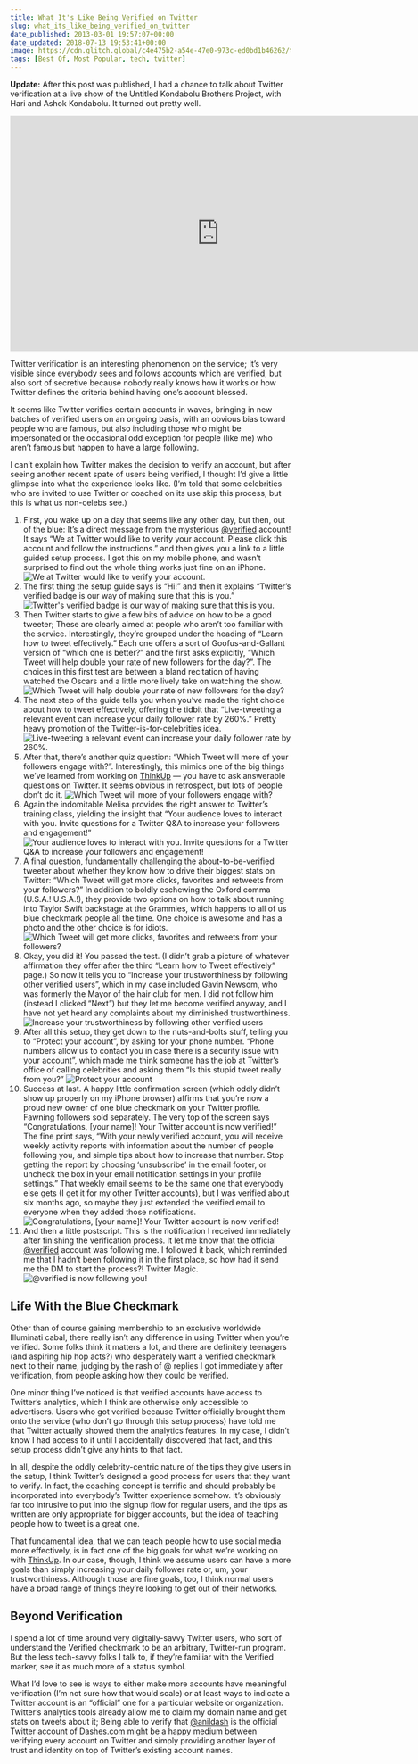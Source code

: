 ```yaml
---
title: What It's Like Being Verified on Twitter
slug: what_its_like_being_verified_on_twitter
date_published: 2013-03-01 19:57:07+00:00
date_updated: 2018-07-13 19:53:41+00:00
image: https://cdn.glitch.global/c4e475b2-a54e-47e0-973c-ed0bd1b46262/tverified-10-confirmation.png?v=1670476503039
tags: [Best Of, Most Popular, tech, twitter]
---
```

**Update:** After this post was published, I had a chance to talk about Twitter verification at a live show of the Untitled Kondabolu Brothers Project, with Hari and Ashok Kondabolu. It turned out pretty well.

<iframe width="750" height="422" src="https://www.youtube.com/embed/BQlY2wbZsjk" title="The Kondabolu Bros- Getting Verified on Twitter" frameborder="0" allow="accelerometer; autoplay; clipboard-write; encrypted-media; gyroscope; picture-in-picture" allowfullscreen></iframe>

Twitter verification is an interesting phenomenon on the service; It’s very visible since everybody sees and follows accounts which are verified, but also sort of secretive because nobody really knows how it works or how Twitter defines the criteria behind having one’s account blessed.

It seems like Twitter verifies certain accounts in waves, bringing in new batches of verified users on an ongoing basis, with an obvious bias toward people who are famous, but also including those who might be impersonated or the occasional odd exception for people (like me) who aren’t famous but happen to have a large following.

I can’t explain how Twitter makes the decision to verify an account, but after seeing another recent spate of users being verified, I thought I’d give a little glimpse into what the experience looks like. (I’m told that some celebrities who are invited to use Twitter or coached on its use skip this process, but this is what us non-celebs see.)

1. First, you wake up on a day that seems like any other day, but then, out of the blue: It’s a direct message from the mysterious [@verified](http://twitter.com/verified) account! It says “We at Twitter would like to verify your account. Please click this account and follow the instructions.” and then gives you a link to a little guided setup process. I got this on my mobile phone, and wasn’t surprised to find out the whole thing works just fine on an iPhone.![We at Twitter would like to verify your account.](https://cdn.glitch.global/c4e475b2-a54e-47e0-973c-ed0bd1b46262/tverified-01-direct-message.png?v=1670476506416 "We at Twitter would like to verify your account.")
2. The first thing the setup guide says is “Hi!” and then it explains “Twitter’s verified badge is our way of making sure that this is you.” ![Twitter's verified badge is our way of making sure that this is you.](https://cdn.glitch.global/c4e475b2-a54e-47e0-973c-ed0bd1b46262/tverified-02-start-setup.png?v=1670476506093 "Twitter's verified badge is our way of making sure that this is you.")
3. Then Twitter starts to give a few bits of advice on how to be a good tweeter; These are clearly aimed at people who aren’t too familiar with the service. Interestingly, they’re grouped under the heading of “Learn how to tweet effectively.” Each one offers a sort of Goofus-and-Gallant version of “which one is better?” and the first asks explicitly, “Which Tweet will help double your rate of new followers for the day?”. The choices in this first test are between a bland recitation of having watched the Oscars and a little more lively take on watching the show. ![Which Tweet will help double your rate of new followers for the day?](https://cdn.glitch.global/c4e475b2-a54e-47e0-973c-ed0bd1b46262/tverified-03-good-tweeting.png?v=1670476505792 "Which Tweet will help double your rate of new followers for the day?")
4. The next step of the guide tells you when you’ve made the right choice about how to tweet effectively, offering the tidbit that “Live-tweeting a relevant event can increase your daily follower rate by 260%.” Pretty heavy promotion of the Twitter-is-for-celebrities idea. ![Live-tweeting a relevant event can increase your daily follower rate by 260%.](https://cdn.glitch.global/c4e475b2-a54e-47e0-973c-ed0bd1b46262/tverified-04-double-your-rate.png?v=1670476505426 "Live-tweeting a relevant event can increase your daily follower rate by 260%.")
5. After that, there’s another quiz question: “Which Tweet will more of your followers engage with?”. Interestingly, this mimics one of the big things we’ve learned from working on [ThinkUp](http://thinkup.com/) — you have to ask answerable questions on Twitter. It seems obvious in retrospect, but lots of people don’t do it. ![Which Tweet will more of your followers engage with?](https://cdn.glitch.global/c4e475b2-a54e-47e0-973c-ed0bd1b46262/tverified-05-ask-questions.png?v=1670476505011 "Which Tweet will more of your followers engage with?")
6. Again the indomitable Melisa provides the right answer to Twitter’s training class, yielding the insight that “Your audience loves to interact with you. Invite questions for a Twitter Q&A to increase your followers and engagement!” ![Your audience loves to interact with you. Invite questions for a Twitter Q&amp;A to increase your followers and engagement!](https://cdn.glitch.global/c4e475b2-a54e-47e0-973c-ed0bd1b46262/tverified-06-increase-engagement.png?v=1670476504609 "Your audience loves to interact with you. Invite questions for a Twitter Q&amp;A to increase your followers and engagement!")
7. A final question, fundamentally challenging the about-to-be-verified tweeter about whether they know how to drive their biggest stats on Twitter: “Which Tweet will get more clicks, favorites and retweets from your followers?” In addition to boldly eschewing the Oxford comma (U.S.A.! U.S.A.!), they provide two options on how to talk about running into Taylor Swift backstage at the Grammies, which happens to all of us blue checkmark people all the time. One choice is awesome and has a photo and the other choice is for idiots. ![Which Tweet will get more clicks, favorites and retweets from your followers?](https://cdn.glitch.global/c4e475b2-a54e-47e0-973c-ed0bd1b46262/tverified-05-ask-questions.png?v=1670476505011 "Which Tweet will get more clicks, favorites and retweets from your followers?")
8. Okay, you did it! You passed the test. (I didn’t grab a picture of whatever affirmation they offer after the third “Learn how to Tweet effectively” page.) So now it tells you to “Increase your trustworthiness by following other verified users”, which in my case included Gavin Newsom, who was formerly the Mayor of the hair club for men. I did not follow him (instead I clicked “Next”) but they let me become verified anyway, and I have not yet heard any complaints about my diminished trustworthiness. ![Increase your trustworthiness by following other verified users](https://cdn.glitch.global/c4e475b2-a54e-47e0-973c-ed0bd1b46262/tverified-08-follow-verified-users.png?v=1670476503846 "Increase your trustworthiness by following other verified users")
9. After all this setup, they get down to the nuts-and-bolts stuff, telling you to “Protect your account”, by asking for your phone number. “Phone numbers allow us to contact you in case there is a security issue with your account”, which made me think someone has the job at Twitter’s office of calling celebrities and asking them “Is this stupid tweet really from you?” ![Protect your account](https://cdn.glitch.global/c4e475b2-a54e-47e0-973c-ed0bd1b46262/tverified-09-phone-number.png?v=1670476503410 "Protect your account")
10. Success at last. A happy little confirmation screen (which oddly didn’t show up properly on my iPhone browser) affirms that you’re now a proud new owner of one blue checkmark on your Twitter profile. Fawning followers sold separately. The very top of the screen says “Congratulations, [your name]! Your Twitter account is now verified!” The fine print says, “With your newly verified account, you will receive weekly activity reports with information about the number of people following you, and simple tips about how to increase that number. Stop getting the report by choosing ‘unsubscribe’ in the email footer, or uncheck the box in your email notification settings in your profile settings.” That weekly email seems to be the same one that everybody else gets (I get it for my other Twitter accounts), but I was verified about six months ago, so maybe they just extended the verified email to everyone when they added those notifications. ![Congratulations, [your name]! Your Twitter account is now verified!](https://cdn.glitch.global/c4e475b2-a54e-47e0-973c-ed0bd1b46262/tverified-10-confirmation.png?v=1670476503039 "Congratulations, [your name]! Your Twitter account is now verified!")
11. And then a little postscript. This is the notification I received immediately after finishing the verification process. It let me know that the official [@verified](http://twitter.com/verified) account was following me. I followed it back, which reminded me that I hadn’t been following it in the first place, so how had it send me the DM to start the process?! Twitter Magic. ![@verified is now following you!](https://cdn.glitch.global/c4e475b2-a54e-47e0-973c-ed0bd1b46262/tverified-11-follow-notification.png?v=1670476502654 "@verified is now following you!")

## Life With the Blue Checkmark

Other than of course gaining membership to an exclusive worldwide Illuminati cabal, there really isn’t any difference in using Twitter when you’re verified. Some folks think it matters a lot, and there are definitely teenagers (and aspiring hip hop acts?) who desperately want a verified checkmark next to their name, judging by the rash of @ replies I got immediately after verification, from people asking how they could be verified.

One minor thing I’ve noticed is that verified accounts have access to Twitter’s analytics, which I think are otherwise only accessible to advertisers. Users who got verified because Twitter officially brought them onto the service (who don’t go through this setup process) have told me that Twitter actually showed them the analytics features. In my case, I didn’t know I had access to it until I accidentally discovered that fact, and this setup process didn’t give any hints to that fact.

In all, despite the oddly celebrity-centric nature of the tips they give users in the setup, I think Twitter’s designed a good process for users that they want to verify. In fact, the coaching concept is terrific and should probably be incorporated into everybody’s Twitter experience somehow. It’s obviously far too intrusive to put into the signup flow for regular users, and the tips as written are only appropriate for bigger accounts, but the idea of teaching people how to tweet is a great one.

That fundamental idea, that we can teach people how to use social media more effectively, is in fact one of the big goals for what we’re working on with [ThinkUp](http://thinkup.com/). In our case, though, I think we assume users can have a more goals than simply increasing your daily follower rate or, um, your trustworthiness. Although those are fine goals, too, I think normal users have a broad range of things they’re looking to get out of their networks.

## Beyond Verification

I spend a lot of time around very digitally-savvy Twitter users, who sort of understand the Verified checkmark to be an arbitrary, Twitter-run program. But the less tech-savvy folks I talk to, if they’re familiar with the Verified marker, see it as much more of a status symbol.

What I’d love to see is ways to either make more accounts have meaningful verification (I’m not sure how that would scale) or at least ways to indicate a Twitter account is an “official” one for a particular website or organization. Twitter’s analytics tools already allow me to claim my domain name and get stats on tweets about it; Being able to verify that [@anildash](http://twitter.com/anildash) is the official Twitter account of [Dashes.com](http://dashes.com/) might be a happy medium between verifying every account on Twitter and simply providing another layer of trust and identity on top of Twitter’s existing account names.
